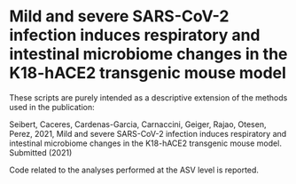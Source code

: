 # Mild and severe SARS-CoV-2 infection induces respiratory and intestinal microbiome changes in the K18-hACE2 transgenic mouse model

These scripts are purely intended as a descriptive extension of the methods used in the publication:

Seibert, Caceres, Cardenas-Garcia, Carnaccini, Geiger, Rajao, Otesen, Perez, 2021, Mild and severe SARS-CoV-2 infection induces respiratory and intestinal microbiome changes in the K18-hACE2 transgenic mouse model. Submitted (2021)

Code related to the analyses performed at the ASV level is reported.
